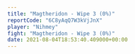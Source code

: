 ```yaml
---
title: "Magtheridon - Wipe 3 (0%)"
reportCode: "6C8yAqQ7W3kVjJnX"
player: "Nihmey"
fight: "Magtheridon - Wipe 3 (0%)"
date: 2021-08-04T18:53:40.409000+00:00
---
```

